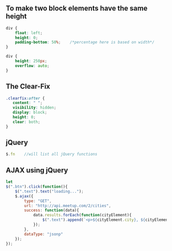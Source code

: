
## To make two block elements have the same height

```css
div {
	float: left;
	height: 0;
	padding-bottom: 50%;	/*percentage here is based on width*/
}

div {
	height: 250px;
	overflow: auto;
}
```

## The Clear-Fix

```css
.clearfix:after {
   content: " "; 
   visibility: hidden;
   display: block;
   height: 0;
   clear: both;
}
```

## jQuery

```js
$.fn 	//will list all jQuery functions
```

## AJAX using jQuery

```js
let 
$(".btn").click(function(){
	$(".text").text("loading...");
	$.ajax({
		type: "GET",
		url: "http://api.meetup.com/2/cities",
		success: function(data){
			data.results.forEach(function(cityElement){
				$(".text").append(`<p>${cityElement.city}, ${cityElement.state}</p>`);
			});
		},
		dataType: "jsonp"
	});
});
```
<!--stackedit_data:
eyJoaXN0b3J5IjpbMTc2MTUwNzc3MiwtMTY1OTkxNDY5LDEzNT
E5MDMwMDMsODcxMzUxMDkyLDE1MzY2OTE1NzIsLTMxODE4NDI5
OCwtNzk4NzQ5NjQ0LDc0Mjg0MzE5MywtNjAwMzI3MTczXX0=
-->